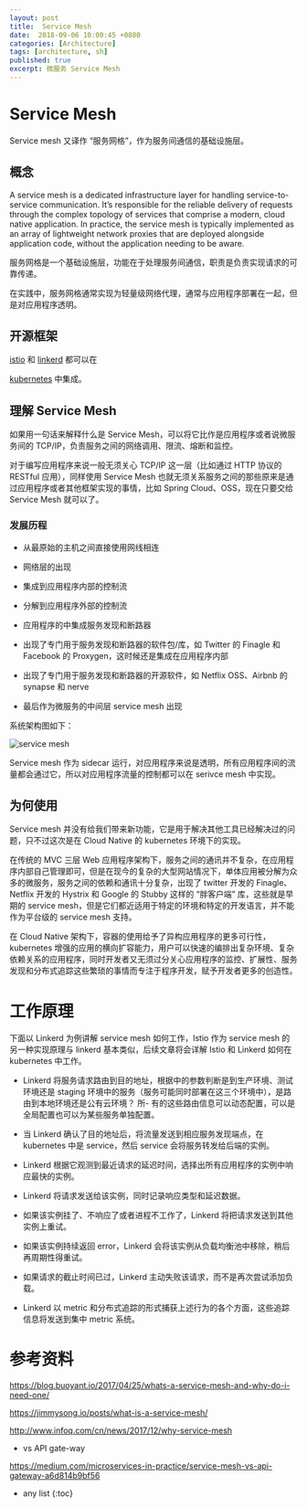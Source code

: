 ```yaml
---
layout: post
title:  Service Mesh
date:  2018-09-06 10:00:45 +0800
categories: [Architecture]
tags: [architecture, sh]
published: true
excerpt: 微服务 Service Mesh
---
```


# Service Mesh

Service mesh 又译作 “服务网格”，作为服务间通信的基础设施层。

## 概念

A service mesh is a dedicated infrastructure layer for handling service-to-service communication. It’s responsible for the reliable delivery of requests through the complex topology of services that comprise a modern, cloud native application. In practice, the service mesh is typically implemented as an array of lightweight network proxies that are deployed alongside application code, without the application needing to be aware.

服务网格是一个基础设施层，功能在于处理服务间通信，职责是负责实现请求的可靠传递。

在实践中，服务网格通常实现为轻量级网络代理，通常与应用程序部署在一起，但是对应用程序透明。

## 开源框架 

[istio](https://istio.io/) 和 [linkerd](https://linkerd.io/) 都可以在

[kubernetes](https://kubernetes.io/) 中集成。

## 理解 Service Mesh

如果用一句话来解释什么是 Service Mesh，可以将它比作是应用程序或者说微服务间的 TCP/IP，负责服务之间的网络调用、限流、熔断和监控。

对于编写应用程序来说一般无须关心 TCP/IP 这一层（比如通过 HTTP 协议的 RESTful 应用），同样使用 Service Mesh 也就无须关系服务之间的那些原来是通过应用程序或者其他框架实现的事情，比如 Spring Cloud、OSS，现在只要交给 Service Mesh 就可以了。

### 发展历程

- 从最原始的主机之间直接使用网线相连

- 网络层的出现

- 集成到应用程序内部的控制流

- 分解到应用程序外部的控制流

- 应用程序的中集成服务发现和断路器

- 出现了专门用于服务发现和断路器的软件包/库，如 Twitter 的 Finagle 和 Facebook 的 Proxygen，这时候还是集成在应用程序内部

- 出现了专门用于服务发现和断路器的开源软件，如 Netflix OSS、Airbnb 的 synapse 和 nerve

- 最后作为微服务的中间层 service mesh 出现

系统架构图如下：

![service mesh](https://ws1.sinaimg.cn/large/00704eQkly1fswh7dbs1pj30id0bpmxl.jpg)

Service mesh 作为 sidecar 运行，对应用程序来说是透明，所有应用程序间的流量都会通过它，所以对应用程序流量的控制都可以在 serivce mesh 中实现。

## 为何使用

Service mesh 并没有给我们带来新功能，它是用于解决其他工具已经解决过的问题，只不过这次是在 Cloud Native 的 kubernetes 环境下的实现。

在传统的 MVC 三层 Web 应用程序架构下，服务之间的通讯并不复杂，在应用程序内部自己管理即可，但是在现今的复杂的大型网站情况下，单体应用被分解为众多的微服务，服务之间的依赖和通讯十分复杂，出现了 twitter 开发的 Finagle、Netflix 开发的 Hystrix 和 Google 的 Stubby 这样的 “胖客户端” 库，这些就是早期的 service mesh，但是它们都近适用于特定的环境和特定的开发语言，并不能作为平台级的 service mesh 支持。

在 Cloud Native 架构下，容器的使用给予了异构应用程序的更多可行性，kubernetes 增强的应用的横向扩容能力，用户可以快速的编排出复杂环境、复杂依赖关系的应用程序，同时开发者又无须过分关心应用程序的监控、扩展性、服务发现和分布式追踪这些繁琐的事情而专注于程序开发，赋予开发者更多的创造性。

# 工作原理

下面以 Linkerd 为例讲解 service mesh 如何工作，Istio 作为 service mesh 的另一种实现原理与 linkerd 基本类似，后续文章将会详解 Istio 和 Linkerd 如何在 kubernetes 中工作。

- Linkerd 将服务请求路由到目的地址，根据中的参数判断是到生产环境、测试环境还是 staging 环境中的服务（服务可能同时部署在这三个环境中），是路由到本地环境还是公有云环境？
所- 有的这些路由信息可以动态配置，可以是全局配置也可以为某些服务单独配置。

- 当 Linkerd 确认了目的地址后，将流量发送到相应服务发现端点，在 kubernetes 中是 service，然后 service 会将服务转发给后端的实例。

- Linkerd 根据它观测到最近请求的延迟时间，选择出所有应用程序的实例中响应最快的实例。

- Linkerd 将请求发送给该实例，同时记录响应类型和延迟数据。

- 如果该实例挂了、不响应了或者进程不工作了，Linkerd 将把请求发送到其他实例上重试。

- 如果该实例持续返回 error，Linkerd 会将该实例从负载均衡池中移除，稍后再周期性得重试。

- 如果请求的截止时间已过，Linkerd 主动失败该请求，而不是再次尝试添加负载。

- Linkerd 以 metric 和分布式追踪的形式捕获上述行为的各个方面，这些追踪信息将发送到集中 metric 系统。

# 参考资料

https://blog.buoyant.io/2017/04/25/whats-a-service-mesh-and-why-do-i-need-one/

https://jimmysong.io/posts/what-is-a-service-mesh/

http://www.infoq.com/cn/news/2017/12/why-service-mesh

- vs API gate-way

https://medium.com/microservices-in-practice/service-mesh-vs-api-gateway-a6d814b9bf56

* any list
{:toc}